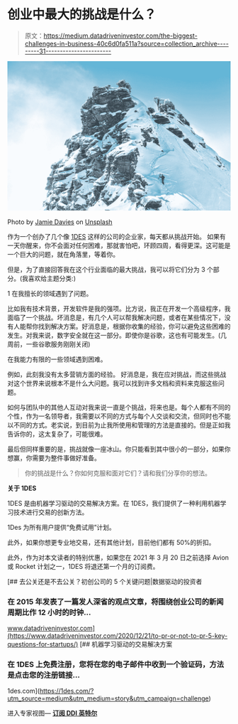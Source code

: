 # 创业中最大的挑战是什么？

> 原文：<https://medium.datadriveninvestor.com/the-biggest-challenges-in-business-40c6d0fa511a?source=collection_archive---------31----------------------->

![](img/264cbcc09b1cf1f7d88a3582398d30bd.png)

Photo by [Jamie Davies](https://unsplash.com/@jamie_davies?utm_source=medium&utm_medium=referral) on [Unsplash](https://unsplash.com?utm_source=medium&utm_medium=referral)

作为一个创办了几个像 [1DES](https://1des.com/) 这样的公司的企业家，每天都从挑战开始。
如果有一天你醒来，你不会面对任何困难，那就害怕吧，环顾四周，看得更深。这可能是一个巨大的问题，就在角落里，等着你。

但是，为了直接回答我在这个行业面临的最大挑战，我可以将它们分为 3 个部分。(我喜欢给主题分类:)

1 在我擅长的领域遇到了问题。

比如我有技术背景，开发软件是我的强项。比方说，我正在开发一个高级程序，我面临了一个挑战。坏消息是，有几个人可以帮我解决问题，或者在某些情况下，没有人能帮你找到解决方案。好消息是，根据你收集的经验，你可以避免这些困难的发生。对我来说，数字安全就在这一部分。即使你是谷歌，这也有可能发生。(几周前，一些谷歌服务刚刚关闭)

在我能力有限的一些领域遇到困难。

例如，此刻我没有太多营销方面的经验。
好消息是，我在应对挑战，而这些挑战对这个世界来说根本不是什么大问题。我可以找到许多文档和资料来克服这些问题。

如何与团队中的其他人互动对我来说一直是个挑战，将来也是。每个人都有不同的个性，作为一名领导者，我需要以不同的方式与每个人交谈和交流，但同时也不能以不同的方式。老实说，到目前为止我所使用和管理的方法是直接的。但是正如我告诉你的，这太复杂了，可能很难。

最后但同样重要的是，挑战就像一座冰山。你只能看到其中很小的一部分，如果你想赢，你需要为整件事做好准备。

> 你的挑战是什么？你如何克服和面对它们？请和我们分享你的想法。

**关于 1DES**

1DES 是由机器学习驱动的交易解决方案。在 1DES，我们提供了一种利用机器学习技术进行交易的创新方法。

1Des 为所有用户提供“免费试用”计划。

此外，如果你想更专业地交易，还有其他计划，目前他们都有 50%的折扣。

此外，作为对本文读者的特别优惠，如果您在 2021 年 3 月 20 日之前选择 Avion 或 Rocket 计划之一，1DES 将退还第一个月的订阅费。

[](https://www.datadriveninvestor.com/2020/12/21/to-pr-or-not-to-pr-5-key-questions-for-startups/) [## 去公关还是不去公关？初创公司的 5 个关键问题|数据驱动的投资者

### 在 2015 年发表了一篇发人深省的观点文章，将围绕创业公司的新闻周期比作 12 小时的时钟…

www.datadriveninvestor.com](https://www.datadriveninvestor.com/2020/12/21/to-pr-or-not-to-pr-5-key-questions-for-startups/) [](https://1des.com/?utm_source=medium&utm_medium=story&utm_campaign=challenge) [## 机器学习驱动的交易解决方案

### 在 1DES 上免费注册，您将在您的电子邮件中收到一个验证码，方法是点击您的注册链接…

1des.com](https://1des.com/?utm_source=medium&utm_medium=story&utm_campaign=challenge) 

进入专家视图— [**订阅 DDI 英特尔**](https://datadriveninvestor.com/ddi-intel)